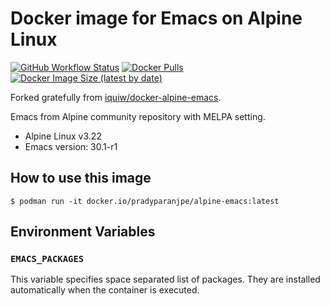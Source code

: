 # Docker image for Emacs on Alpine Linux

[![GitHub Workflow Status](https://github.com/pradyparanjpe/docker-alpine-emacs/actions/workflows/docker.yml/badge.svg)](https://github.com/pradyparanjpe/docker-alpine-emacs/actions/workflows/docker.yml)
[![Docker Pulls](https://img.shields.io/docker/pulls/pradyparanjpe/alpine-emacs)](https://hub.docker.com/r/pradyparanjpe/alpine-emacs/)
[![Docker Image Size (latest by date)](https://img.shields.io/docker/image-size/pradyparanjpe/alpine-emacs)](https://hub.docker.com/r/pradyparanjpe/alpine-emacs/)

Forked gratefully from [iquiw/docker-alpine-emacs](https://github.com/iquiw/docker-alpine-emacs).

Emacs from Alpine community repository with MELPA setting.

* Alpine Linux v3.22
* Emacs version: 30.1-r1

## How to use this image

```console
$ podman run -it docker.io/pradyparanjpe/alpine-emacs:latest
```

## Environment Variables

### `EMACS_PACKAGES`

This variable specifies space separated list of packages.
They are installed automatically when the container is executed.
